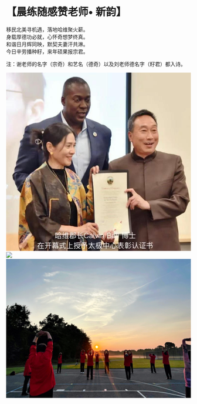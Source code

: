 # 【晨练随感赞老师• 新韵】

移民北美寻机遇，落地哈维聚火薪。  
身载厚德功必就，心怀奇想梦终真。  
和谐日月辉同映，默契夫妻汗共淋。  
今日辛劳播种籽，来年硕果报宗君。  

注：谢老师的名字（宗奇）和艺名（德奇）以及刘老师德名字（籽君）都入诗。

![](21_1.jpg)
![](21_2.jpg)
![](21_3.jpg)
